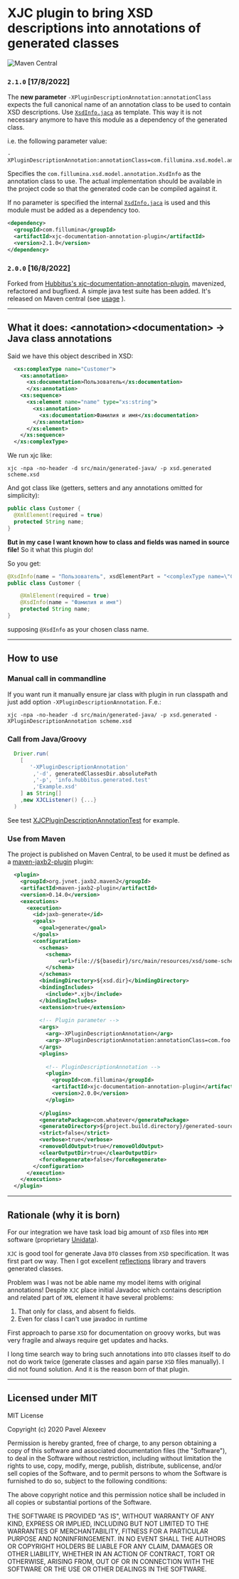 # XJC plugin to bring XSD descriptions into annotations of generated classes


![Maven Central](https://img.shields.io/maven-central/v/com.fillumina/xjc-documentation-annotation-plugin.svg)

### `2.1.0` [17/8/2022] 
 
The **new parameter** `-XPluginDescriptionAnnotation:annotationClass` expects the full canonical name of an annotation class to be used to contain XSD descriptions. Use [`XsdInfo.jaca`](src/main/java/info/hubbitus/annotation/XsdInfo.java) as template. This way it is not necessary anymore to have this module as a dependency of the generated class.

i.e. the following parameter value:

```
-XPluginDescriptionAnnotation:annotationClass=com.fillumina.xsd.model.annotation.XsdInfo
```

Specifies the `com.fillumina.xsd.model.annotation.XsdInfo` as the annotation class to use. The actual implementation should be available in the project code so that the generated code can be compiled against it.
  
If no parameter is specified the internal [`XsdInfo.jaca`](src/main/java/info/hubbitus/annotation/XsdInfo.java) is used and this module must be added as a dependency too.

```xml
<dependency>
  <groupId>com.fillumina</groupId>
  <artifactId>xjc-documentation-annotation-plugin</artifactId>
  <version>2.1.0</version>
</dependency>
```

### `2.0.0` [16/8/2022]

Forked from [Hubbitus's xjc-documentation-annotation-plugin](https://github.com/Hubbitus/xjc-documentation-annotation-plugin), mavenized, refactored and bugfixed. A simple java test suite has been added. It's released on Maven central (see [usage](#mavenusage) ).

-------

## What it does: \<annotation>\<documentation> -> Java class annotations

Said we have this object described in XSD:

```xml
  <xs:complexType name="Customer">
    <xs:annotation>
      <xs:documentation>Пользователь</xs:documentation>
      </xs:annotation>
    <xs:sequence>
      <xs:element name="name" type="xs:string">
        <xs:annotation>
          <xs:documentation>Фамилия и имя</xs:documentation>
        </xs:annotation>
      </xs:element>
    </xs:sequence>
  </xs:complexType>
```

We run xjc like:

    xjc -npa -no-header -d src/main/generated-java/ -p xsd.generated scheme.xsd

And got class like (getters, setters and any annotations omitted for simplicity):

```java
public class Customer {
  @XmlElement(required = true)
  protected String name;
}
```

**But in my case I want known how to class and fields was named in source file!**
So it what this plugin do!

So you get:

```java
@XsdInfo(name = "Пользователь", xsdElementPart = "<complexType name=\"Customer\">\n  <complexContent>\n    <restriction base=\"{http://www.w3.org/2001/XMLSchema}anyType\">\n      <sequence>\n        <element name=\"name\" type=\"{http://www.w3.org/2001/XMLSchema}string\"/>\n      </sequence>\n    </restriction>\n  </complexContent>\n</complexType>")
public class Customer {

    @XmlElement(required = true)
    @XsdInfo(name = "Фамилия и имя")
    protected String name;
}
```

supposing `@XsdInfo` as your chosen class name.

---

## How to use

### Manual call in commandline
If you want run it manually ensure jar class with plugin in run classpath and just add option `-XPluginDescriptionAnnotation`. F.e.:

    xjc -npa -no-header -d src/main/generated-java/ -p xsd.generated -XPluginDescriptionAnnotation scheme.xsd

### Call from Java/Groovy
```groovy
  Driver.run(
    [
       '-XPluginDescriptionAnnotation'
        ,'-d', generatedClassesDir.absolutePath
        ,'-p', 'info.hubbitus.generated.test'
        ,'Example.xsd'
    ] as String[]
    ,new XJCListener() {...}
  )
```

See test [XJCPluginDescriptionAnnotationTest](src/test/groovy/info/hubbitus/XJCPluginDescriptionAnnotationTest.groovy) for example.

### Use from Maven
<a id="mavenusage"></a>

The project is published on Maven Central, to be used it must be defined as a [maven-jaxb2-plugin](https://www.mojohaus.org/jaxb2-maven-plugin/Documentation/v2.2/index.html) plugin:

```xml
  <plugin>
    <groupId>org.jvnet.jaxb2.maven2</groupId>
    <artifactId>maven-jaxb2-plugin</artifactId>
    <version>0.14.0</version>
    <executions>
      <execution>
        <id>jaxb-generate</id>
        <goals>
          <goal>generate</goal>
        </goals>
        <configuration>
          <schemas>
            <schema>
                <url>file://${basedir}/src/main/resources/xsd/some-schema.xsd</url>
            </schema>
          </schemas>
          <bindingDirectory>${xsd.dir}</bindingDirectory>
          <bindingIncludes>
            <include>*.xjb</include>
          </bindingIncludes>
          <extension>true</extension>
          
          <!-- Plugin parameter -->
          <args>
            <arg>-XPluginDescriptionAnnotation</arg>
            <arg>-XPluginDescriptionAnnotation:annotationClass=com.foo.bar.Baz</arg>
          </args>
          <plugins>
          
            <!-- PluginDescriptionAnnotation -->
            <plugin>
              <groupId>com.fillumina</groupId>
              <artifactId>xjc-documentation-annotation-plugin</artifactId>
              <version>2.0.0</version>
            </plugin>
            
          </plugins>
          <generatePackage>com.whatever</generatePackage>
          <generateDirectory>${project.build.directory}/generated-sources/xjc</generateDirectory>
          <strict>false</strict>
          <verbose>true</verbose>
          <removeOldOutput>true</removeOldOutput>
          <clearOutputDir>true</clearOutputDir>
          <forceRegenerate>false</forceRegenerate>
        </configuration>
      </execution>
    </executions>
  </plugin>

```

---

## Rationale (why it is born)
For our integration we have task load big amount of `XSD` files into `MDM` software (proprietary [Unidata](https://unidata-platform.com/)).

`XJC` is good tool for generate Java `DTO` classes from `XSD` specification. It was first part ow way.
Then I got excellent [reflections](https://github.com/ronmamo/reflections) library and travers generated classes.

Problem was I was not be able name my model items with original annotations! Despite `XJC` place initial Javadoc which contains description and related part of `XML` element it have several problems:

1. That only for class, and absent fo fields.
2. Even for class I can't use javadoc in runtime

First approach to parse `XSD` for documentation on groovy works, but was very fragile and always require get updates and hacks.

I long time search way to bring such annotations into `DTO` classes itself to do not do work twice (generate classes and again parse `XSD` files manually).
I did not found solution. And it is the reason born of that plugin.

---

## Licensed under MIT

MIT License

Copyright (c) 2020 Pavel Alexeev

Permission is hereby granted, free of charge, to any person obtaining a copy
of this software and associated documentation files (the "Software"), to deal
in the Software without restriction, including without limitation the rights
to use, copy, modify, merge, publish, distribute, sublicense, and/or sell
copies of the Software, and to permit persons to whom the Software is
furnished to do so, subject to the following conditions:

The above copyright notice and this permission notice shall be included in all
copies or substantial portions of the Software.

THE SOFTWARE IS PROVIDED "AS IS", WITHOUT WARRANTY OF ANY KIND, EXPRESS OR
IMPLIED, INCLUDING BUT NOT LIMITED TO THE WARRANTIES OF MERCHANTABILITY,
FITNESS FOR A PARTICULAR PURPOSE AND NONINFRINGEMENT. IN NO EVENT SHALL THE
AUTHORS OR COPYRIGHT HOLDERS BE LIABLE FOR ANY CLAIM, DAMAGES OR OTHER
LIABILITY, WHETHER IN AN ACTION OF CONTRACT, TORT OR OTHERWISE, ARISING FROM,
OUT OF OR IN CONNECTION WITH THE SOFTWARE OR THE USE OR OTHER DEALINGS IN THE
SOFTWARE.